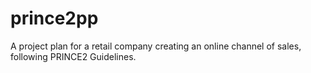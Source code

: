 # prince2pp
A project plan for a retail company creating an online channel of sales, following PRINCE2 Guidelines.
